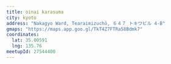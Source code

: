 ```yaml
---
title: oinai karasuma
city: kyoto
address: "Nakagyo Ward, Tearaimizuchō, ６４７ トキワビル 4-B"
gmaps: "https://maps.app.goo.gl/TkT4Z7FTRa58Bdmk7"
coordinates:
  lat: 35.00591
  lng: 135.76
meetupId: 27544400
---
```

